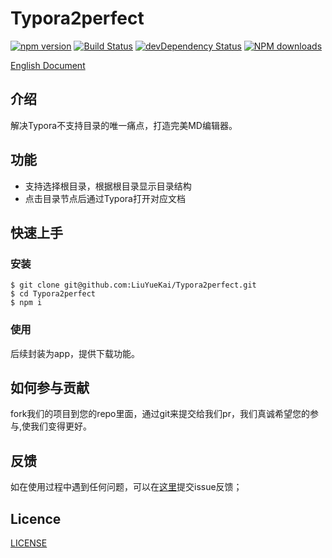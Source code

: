 
# Typora2perfect

[![npm version](https://img.shields.io/npm/v/Typora2perfect.svg)](https://www.npmjs.com/package/Typora2perfect)
[![Build Status](https://img.shields.io/travis/LiuYueKai/Typora2perfect/master.svg)](https://travis-ci.org/LiuYueKai/Typora2perfect)
[![devDependency Status](https://img.shields.io/david/dev/LiuYueKai/Typora2perfect.svg)](https://david-dm.org/LiuYueKai/Typora2perfect#info=devDependencies)
[![NPM downloads](http://img.shields.io/npm/dm/Typora2perfect.svg?style=flat)](https://npmjs.org/package/Typora2perfect)

[English Document](https://github.com/LiuYueKai/Typora2perfect)

## 介绍
解决Typora不支持目录的唯一痛点，打造完美MD编辑器。

## 功能
* 支持选择根目录，根据根目录显示目录结构
* 点击目录节点后通过Typora打开对应文档

## 快速上手

### 安装
```
$ git clone git@github.com:LiuYueKai/Typora2perfect.git
$ cd Typora2perfect
$ npm i
```

### 使用

后续封装为app，提供下载功能。

## 如何参与贡献
fork我们的项目到您的repo里面，通过git来提交给我们pr，我们真诚希望您的参与,使我们变得更好。

## 反馈

如在使用过程中遇到任何问题，可以在[这里](https://github.com/LiuYueKai/Typora2perfect/issues)提交issue反馈；

## Licence
[LICENSE](https://github.com/LiuYueKai/Typora2perfect/blob/master/LICENSE)

